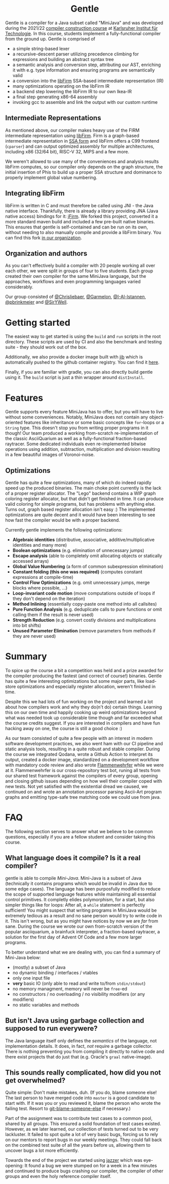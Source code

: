 <div align="center">
  <h1>Gentle</h1>
</div>

Gentle is a compiler for a Java subset called "MiniJava" and was developed during the
2021/22 [compiler construction course](https://pp.info.uni-karlsruhe.de/lehre/WS202122/compprakt/)
at [Karlsruher Institut für Technologie](https://www.kit.edu/).
In this course, students implement a fully-functional compiler from the ground
up. Gentle is comprised of
- a simple string-based lexer
- a recursive-descent parser utilizing precedence climbing for expressions
  and building an abstract syntax tree
- a semantic analysis and conversion step, attributing our AST, enriching it
  with e.g. type information and ensuring programs are semantically valid
- a conversion into the [libFirm](https://pp.ipd.kit.edu/firm/) SSA-based
  intermediate representation (IR)
- many optimizations operating on the libFirm IR
- a backend step lowering the libFirm IR to our own Ikea-IR
- a final step generating x86-64 assembly
- invoking gcc to assemble and link the output with our custom runtime


## Intermediate Representations
As mentioned above, our compiler makes heavy use of the FIRM intermediate
representation using [libFirm](https://libfirm.github.io/). Firm is a
graph-based intermediate representation in
[SSA form](https://en.wikipedia.org/wiki/Static_single_assignment_form) and
libFirm offers a C99 frontend (`cparser`) and can output optimized assembly for
multiple architectures, including x86 (32/64 bit), RISC-V 32, MIPS and a few
more.

We weren't allowed to use many of the conveniences and analysis results libFirm
computes, so our compiler only depends on the graph structure, the initial
insertion of Phis to build up a proper SSA structure and dominance to properly
implement global value numbering.


## Integrating libFirm
libFirm is written in C and must therefore be called using JNI - the Java
native interface. Thankfully, there is already a library providing JNA (Java
native access) bindings for it: [jFirm](https://pp.ipd.kit.edu/git/jFirm/). We
forked this project, converted it a more standard maven build and included a
few pre-built native binaries. This ensures that gentle is self-contained and
can be run on its own, without needing to also manually compile and provide a
libFirm binary. You can find this fork
[in our organization](https://github.com/Firmwehr/jFirm).


## Organization and authors
As you can't effectively build a compiler with 20 people working all over each
other, we were split in groups of four to five students. Each group created
their own compiler for the same MiniJava language, but the approaches,
workflows and even programming languages varied considerably.

Our group consisted of [@Chrisliebaer](https://github.com/chrisliebaer),
[@Garmelon](https://github.com/Garmelon),
[@I-Al-Istannen](https://github.com/I-Al-Istannen),
[@pbrinkmeier](https://github.com/pbrinkmeier) and
[@SirYWell](https://github.com/SirYwell).


# Getting started
The easiest way to get started is using the `build` and `run` scripts in the
root directory. These scripts are used by CI and also the benchmark and testing
suite - they should work out of the box.

Additionally, we also provide a docker image built with
[jib](https://github.com/GoogleContainerTools/jib) which is automatically
pushed to the github container registry. You can find it
[here](https://github.com/Firmwehr/gentle/pkgs/container/gentle).

Finally, if you are familiar with gradle, you can also directly build gentle using it.
The `build` script is just a thin wrapper around `distInstall`.

# Features
Gentle supports every feature MiniJava has to offer, but you will have to live
without some conveniences. Notably, MiniJava does not contain any
object-oriented features like inheritance or some basic concepts like
`for`-loops or a `String` type. This doesn't stop you from writing proper
programs in it though! Our team produced a working from-scratch
re-implementation of the classic AsciiQuarium as well as a fully-functional
fraction-based raytracer. Some dedicated individuals even re-implemented
bitwise operations using addition, subtraction, multiplication and division
resulting in a few beautiful images of Voronoi-noise.

## Optimizations
Gentle has quite a few optimizations, many of which do indeed rapidly speed up
the produced binaries. The main choke point currently is the lack of a proper
register allocator. The "Lego" backend contains a WIP graph coloring register
allocator, but that didn't get finished in time. It can produce valid coloring
for simple programs, but has problems with anything else. Turns out, graph
based register allocation isn't easy :) The implemented optimizations are quite
decent and it would have been interesting to see how fast the compiler would be
with a proper backend.

Currently gentle implements the following optimizations:
* **Algebraic identities** (distributive, associative, additive/multiplicative
  identities and many more)
* **Boolean optimizations** (e.g. elimination of unnecessary jumps)
* **Escape analysis** (able to completely omit allocating objects or statically
  accessed arrays)
* **Global Value Numbering** (a form of common subexpression elimination)
* **Constant folding (this one was required)** (computes constant expressions
  at compile-time)
* **Control Flow Optimizations** (e.g. omit unnecessary jumps, merge blocks
  where possible, …)
* **Loop-invariant code motion** (move computations outside of loops if they
  don't depend on the iteration)
* **Method Inlining** (essentially copy-paste one method into all callsites)
* **Pure Function Analysis** (e.g. deduplicate calls to pure functions or omit
  calling them if the result is never used)
* **Strength Reduction** (e.g. convert costly divisions and multiplications
  into bit shifts)
* **Unused Parameter Elimination** (remove parameters from methods if they are
  never used)

# Summary
To spice up the course a bit a competition was held and a prize awarded for the
compiler producing the fastest (and correct of course!) binaries.
Gentle has quite a few interesting optimizations but some major parts, like
load-store optimizations and especially register allocation, weren't finished in
time.

Despite this we had lots of fun working on the project and learned a lot about
how compilers work and why they do(n't do) certain things.
Learning this on our own time and happily cooking up weird optimizations beyond
what was needed took up considerable time though and far exceeded what the
course credits suggest.
If you are interested in compilers and have fun hacking away on one, the course
is still a good choice :)

As our team consisted of quite a few people with an interest in modern software
development practices, we also went ham with our CI pipeline and static
analysis tools, resulting in a quite robust and stable compiler.
During the course we integrated Qodana, wrote a Github Action to interpret its
output, created a docker image, standardized on a development workflow with
mandatory code review and also wrote
[Flammenwehrfer](https://github.com/Flammenwehrfer) while we were at it.
Flammenwehrfer is our cross-repository test bot, runing all tests from our
shared test framework against the compilers of every group, opening and closing
github issues depending on how well their compiler coped with new tests.
Not yet satisfied with the existential dread we caused, we continued on and
wrote an annotation processor parsing Ascii-Art program graphs and emitting
type-safe tree matching code we could use from java.

# FAQ
The following section serves to answer what we believe to be common questions,
especially if you are a fellow student and consider taking this course.

## What language does it compile? Is it a real compiler?
gentle is able to compile *Mini-Java*. Mini-Java is a subset of Java (technically it contains programs which would be
invalid in Java due to some edge cases).
The language has been purposfully modified to reduce the scope of supported
language features while maintaining all essential control primitives.
It completly elides polymorphism, for a start, but also simpler things like for loops:
After all, a `while` statement is perfectly sufficient!
You might suspect that writing programs in MiniJava would be extremely tedious as a result and no sane person would try to write code in it.
This isn't wrong, but as you might have notices by now we are *far* from sane.
During the course we wrote our own from-scratch version of the popular
asciiquarium, a brainfuck interpreter, a fraction-based raytracer, a solution
for the first day of Advent Of Code and a few more larger programs.

To better understand what we are dealing with, you can find a summary of Mini-Java below:

* (mostly) a subset of Java
* no dynamic binding / interfaces / vtables
* only one input file
* **very** basic IO (only able to read and write to/from `stdin/stdout`)
* no memory managment, memory will never be `free`-ed
* no constructors / no overloading / no visibility modifiers (or any modifiers)
* no static variables and methods

## But isn't Java using garbage collection and supposed to run everywere?
The Java language itself only defines the *semantics* of the language, not implementation details.
It does, in fact, *not* require a garbage collector.
There is nothing preventing you from compiling it directly to native code and
there exist projects that do just that (e.g. Oracle's `graal` native-image).

## This sounds really complicated, how did you not get overwhelmed?
Quite simple: Don't make mistakes, duh.
(If you do, blame someone else! The last person to have merged code into
`master` is a good candidate to start with. If it was you or you reviewed it,
blame the person who wrote the failing test. Resort to
[git-blame-someone-else](https://github.com/jayphelps/git-blame-someone-else)
if necessary.)

Part of the assignment was to contribute test cases to a common pool, shared by all groups.
This ensured a solid foundation of test cases existed.
However, as we later learned, our collection of tests turned out to be very lackluster.
It failed to spot quite a lot of very basic bugs, forcing us to rely on our mentors to report bugs in our weekly meetings.
They could fall back on the combined test suite of all the years before us,
allowing them to uncover bugs a lot more efficiently.

Towards the end of the project we started using
[jazzer](https://github.com/CodeIntelligenceTesting/jazzer) which was
eye-opening: It found a bug we were stumped on for a week in a few minutes and
continued to produce bugs crashing our compiler, the compiler of other groups
and even the holy reference compiler itself.

